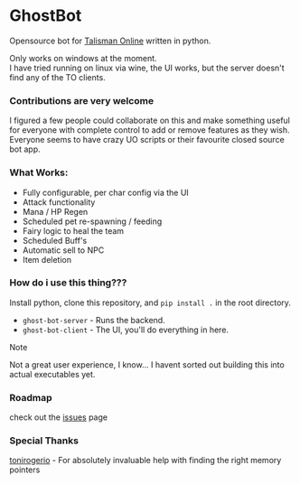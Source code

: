 # GhostBot #

Opensource bot for [Talisman Online](http://www.talismanonline.com) written in python.

Only works on windows at the moment.  
I have tried running on linux via wine, the UI works, but the server doesn't find any of the TO clients.

### Contributions are very welcome ###

I figured a few people could collaborate on this and make something useful for 
everyone with complete control to add or remove features as they wish. Everyone
seems to have crazy UO scripts or their favourite closed source bot app.

### What Works: ###

- Fully configurable, per char config via the UI
- Attack functionality
- Mana / HP Regen
- Scheduled pet re-spawning / feeding
- Fairy logic to heal the team
- Scheduled Buff's
- Automatic sell to NPC
- Item deletion

### How do i use this thing???

Install python, clone this repository, and `pip install .` in the root directory.

- `ghost-bot-server` - Runs the backend.
- `ghost-bot-client` - The UI, you'll do everything in here.

> [!NOTE]
> 
> Not a great user experience, I know... I havent sorted out building this into actual executables yet.

### Roadmap

check out the [issues](https://github.com/chestm007/GhostBot/issues) page

### Special Thanks

[tonirogerio](https://github.com/tonirogerio) - For absolutely invaluable help with finding the right memory pointers